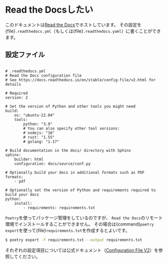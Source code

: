 # Read the Docsしたい

このドキュメントは[Read the Docs](https://readthedocs.org/)でホストしています。
その設定を{file}`.readthedocs.yml`（もしくは{file}`.readthedocs.yaml`）に書くことができます。

## 設定ファイル

```{code-block} yaml

# .readthedocs.yml
# Read the Docs configuration file
# See https://docs.readthedocs.io/en/stable/config-file/v2.html for details

# Required
version: 2

# Set the version of Python and other tools you might need
build:
    os: "ubuntu-22.04"
    tools:
        python: "3.9"
        # You can also specify other tool versions:
        # nodejs: "16"
        # rust: "1.55"
        # golang: "1.17"

# Build documentation in the docs/ directory with Sphinx
sphinx:
    builder: html
    configuration: docs/source/conf.py

# Optionally build your docs in additional formats such as PDF
formats:
    - pdf

# Optionally set the version of Python and requirements required to build your docs
python:
    install:
        - requirements: requirements.txt
```

``Poetry``を使ってパッケージ管理をしているのですが、
``Read the Docs``のリモート環境でインストールすることができません。
その場合は{command}`poetry export`を使って{file}`requirements.txt`を作成するとよいです。

```bash
$ poetry export -f requirements.txt --output requirements.txt
```

それぞれの設定項目については公式ドキュメント（[Configuration File V2](https://docs.readthedocs.io/en/stable/config-file/v2.html)）を参照してください。
